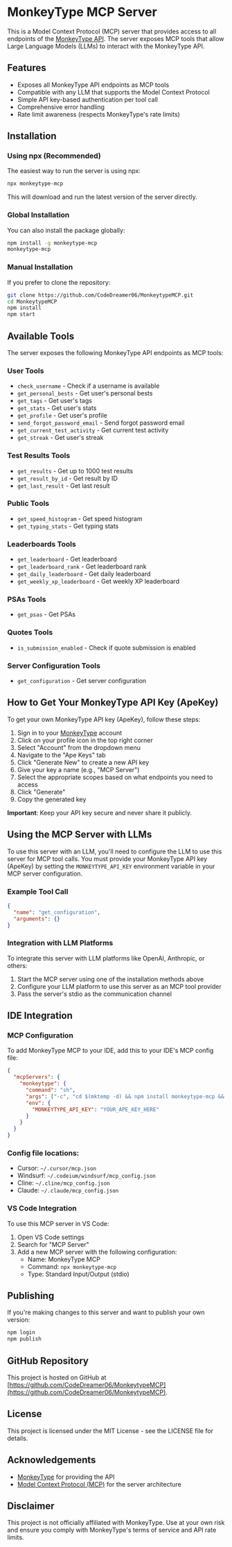 # MonkeyType MCP Server

This is a Model Context Protocol (MCP) server that provides access to all endpoints of the [MonkeyType API](https://api.monkeytype.com/docs/). The server exposes MCP tools that allow Large Language Models (LLMs) to interact with the MonkeyType API.

## Features

- Exposes all MonkeyType API endpoints as MCP tools
- Compatible with any LLM that supports the Model Context Protocol
- Simple API key-based authentication per tool call
- Comprehensive error handling
- Rate limit awareness (respects MonkeyType's rate limits)

## Installation

### Using npx (Recommended)

The easiest way to run the server is using npx:

```bash
npx monkeytype-mcp
```

This will download and run the latest version of the server directly.

### Global Installation

You can also install the package globally:

```bash
npm install -g monkeytype-mcp
monkeytype-mcp
```

### Manual Installation

If you prefer to clone the repository:

```bash
git clone https://github.com/CodeDreamer06/MonkeytypeMCP.git
cd MonkeytypeMCP
npm install
npm start
```

## Available Tools

The server exposes the following MonkeyType API endpoints as MCP tools:

### User Tools
- `check_username` - Check if a username is available
- `get_personal_bests` - Get user's personal bests
- `get_tags` - Get user's tags
- `get_stats` - Get user's stats
- `get_profile` - Get user's profile
- `send_forgot_password_email` - Send forgot password email
- `get_current_test_activity` - Get current test activity
- `get_streak` - Get user's streak

### Test Results Tools
- `get_results` - Get up to 1000 test results
- `get_result_by_id` - Get result by ID
- `get_last_result` - Get last result

### Public Tools
- `get_speed_histogram` - Get speed histogram
- `get_typing_stats` - Get typing stats

### Leaderboards Tools
- `get_leaderboard` - Get leaderboard
- `get_leaderboard_rank` - Get leaderboard rank
- `get_daily_leaderboard` - Get daily leaderboard
- `get_weekly_xp_leaderboard` - Get weekly XP leaderboard

### PSAs Tools
- `get_psas` - Get PSAs

### Quotes Tools
- `is_submission_enabled` - Check if quote submission is enabled

### Server Configuration Tools
- `get_configuration` - Get server configuration

## How to Get Your MonkeyType API Key (ApeKey)

To get your own MonkeyType API key (ApeKey), follow these steps:

1. Sign in to your [MonkeyType](https://monkeytype.com/) account
2. Click on your profile icon in the top right corner
3. Select "Account" from the dropdown menu
4. Navigate to the "Ape Keys" tab
5. Click "Generate New" to create a new API key
6. Give your key a name (e.g., "MCP Server")
7. Select the appropriate scopes based on what endpoints you need to access
8. Click "Generate"
9. Copy the generated key

**Important**: Keep your API key secure and never share it publicly.

## Using the MCP Server with LLMs

To use this server with an LLM, you'll need to configure the LLM to use this server for MCP tool calls. You must provide your MonkeyType API key (ApeKey) by setting the `MONKEYTYPE_API_KEY` environment variable in your MCP server configuration.

### Example Tool Call

```json
{
  "name": "get_configuration",
  "arguments": {}
}
```

### Integration with LLM Platforms

To integrate this server with LLM platforms like OpenAI, Anthropic, or others:

1. Start the MCP server using one of the installation methods above
2. Configure your LLM platform to use this server as an MCP tool provider
3. Pass the server's stdio as the communication channel

## IDE Integration

### MCP Configuration

To add MonkeyType MCP to your IDE, add this to your IDE's MCP config file:

```json
{
  "mcpServers": {
    "monkeytype": {
      "command": "sh",
      "args": ["-c", "cd $(mktemp -d) && npm install monkeytype-mcp && npx monkeytype-mcp"],
      "env": {
        "MONKEYTYPE_API_KEY": "YOUR_APE_KEY_HERE"
      }
    }
  }
}
```

### Config file locations:

- Cursor: `~/.cursor/mcp.json`
- Windsurf: `~/.codeium/windsurf/mcp_config.json`
- Cline: `~/.cline/mcp_config.json`
- Claude: `~/.claude/mcp_config.json`

### VS Code Integration

To use this MCP server in VS Code:

1. Open VS Code settings
2. Search for "MCP Server"
3. Add a new MCP server with the following configuration:
   - Name: MonkeyType MCP
   - Command: `npx monkeytype-mcp`
   - Type: Standard Input/Output (stdio)

## Publishing

If you're making changes to this server and want to publish your own version:

```bash
npm login
npm publish
```

## GitHub Repository

This project is hosted on GitHub at [https://github.com/CodeDreamer06/MonkeytypeMCP](https://github.com/CodeDreamer06/MonkeytypeMCP).

## License

This project is licensed under the MIT License - see the LICENSE file for details.

## Acknowledgements

- [MonkeyType](https://monkeytype.com/) for providing the API
- [Model Context Protocol (MCP)](https://github.com/microsoft/mcp) for the server architecture

## Disclaimer

This project is not officially affiliated with MonkeyType. Use at your own risk and ensure you comply with MonkeyType's terms of service and API rate limits.
